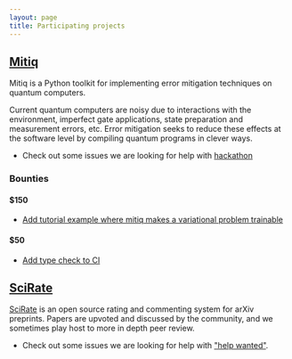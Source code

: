 ```yaml
---
layout: page
title: Participating projects
---
```




## [Mitiq](https://github.com/unitaryfund/mitiq)

Mitiq is a Python toolkit for implementing error mitigation techniques on quantum computers.

Current quantum computers are noisy due to interactions with the environment, imperfect gate applications, state preparation and measurement errors, etc. Error mitigation seeks to reduce these effects at the software level by compiling quantum programs in clever ways.

- Check out some issues we are looking for help with [hackathon](https://github.com/unitaryfund/mitiq/labels/unitaryhack)

### Bounties

#### $150

- [Add tutorial example where mitiq makes a variational problem trainable](https://github.com/unitaryfund/mitiq/issues/529)

#### $50

- [Add type check to CI](https://github.com/unitaryfund/mitiq/issues/489)


## [SciRate](https://github.com/scirate/scirate)

[SciRate](http://scirate.com/) is an open source rating and commenting system
for arXiv preprints.  Papers are upvoted and discussed by the community, and
we sometimes play host to more in depth peer review.

- Check out some issues we are looking for help with ["help
wanted"](https://github.com/scirate/scirate/issues?q=is%3Aissue+is%3Aopen+label%3A%22help+wanted%22).
